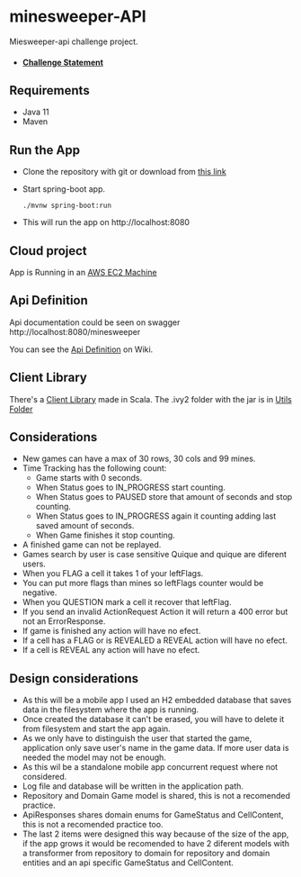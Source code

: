 # minesweeper-API

Miesweeper-api challenge project.

- #### [Challenge Statement](https://github.com/QuiqueScampini/minesweeper-API/wiki/Challenge-Statement)

## Requirements
- Java 11
- Maven 

## Run the App
- Clone the repository with git or download from [this link](https://github.com/QuiqueScampini/minesweeper-API/archive/master.zip)
- Start spring-boot app.
    ```shell script
    ./mvnw spring-boot:run
    ```
    
- This will run the app on http://localhost:8080

## Cloud project
App is Running in an [AWS EC2 Machine](http://ec2-52-14-222-170.us-east-2.compute.amazonaws.com:8080/minesweeper)

## Api Definition 
Api documentation could be seen on swagger http://localhost:8080/minesweeper

You can see the [Api Definition](https://github.com/QuiqueScampini/minesweeper-API/wiki/Api-Definition) on Wiki.

## Client Library
There's a [Client Library](https://github.com/QuiqueScampini/minesweeper-client) made in Scala.
The .ivy2 folder with the jar is in [Utils Folder](https://github.com/QuiqueScampini/minesweeper-API/tree/master/utils)

## Considerations

- New games can have a max of 30 rows, 30 cols and 99 mines.
- Time Tracking has the following count:
    - Game starts with 0 seconds.
    - When Status goes to IN_PROGRESS start counting.
    - When Status goes to PAUSED store that amount of seconds and stop counting.
    - When Status goes to IN_PROGRESS again it counting adding last saved amount of seconds.
    - When Game finishes it stop counting.
- A finished game can not be replayed.
- Games search by user is case sensitive Quique and quique are diferent users.
- When you FLAG a cell it takes 1 of your leftFlags.
- You can put more flags than mines so leftFlags counter would be negative.
- When you QUESTION mark a cell it recover that leftFlag.
- If you send an invalid ActionRequest Action it will return a 400 error but not an ErrorResponse.
- If game is finished any action will have no efect.
- If a cell has a FLAG or is REVEALED a REVEAL action will have no efect.
- If a cell is REVEAL any action will have no efect.


## Design considerations

- As this will be a mobile app I used an H2 embedded database that saves data in the filesystem where the app is running.
- Once created the database it can't be erased, you will have to delete it from filesystem and start the app again.
- As we only have to distinguish the user that started the game, application only save user's name in the game data. If more user data is needed the model may not be enough.
- As this wil be a standalone mobile app concurrent request where not considered.
- Log file and database will be written in the application path. 
- Repository and Domain Game model is shared, this is not a recomended practice. 
- ApiResponses shares domain enums for GameStatus and CellContent, this is not a recomended practice too. 
- The last 2 items were designed this way because of the size of the app, if the app grows it would be recomended to have 2 diferent models with a transformer from repository to domain for repository and domain entities and an api specific GameStatus and CellContent.


 
